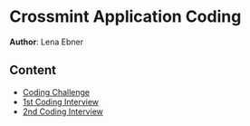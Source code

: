# Crossmint Application Coding

**Author**: Lena Ebner

## Content

- [Coding Challenge](./coding-challenge/)
- [1st Coding Interview](./coding-interview/)
- [2nd Coding Interview](./oo-coding-interview/)

